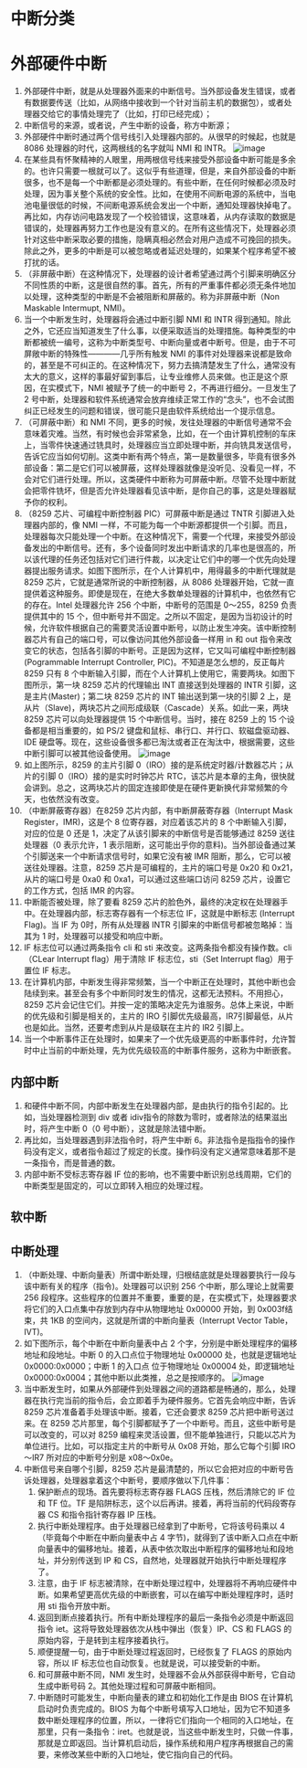 # 中断分类
# 外部硬件中断
1. 外部硬件中断，就是从处理器外面来的中断信号。当外部设备发生错误，或者有数据要传送（比如，从网络中接收到一个针对当前主机的数据包），或者处理器交给它的事情处理完了（比如，打印已经完成）；
2. 中断信号的来源，或者说，产生中断的设备，称方中断源；
3. 外部硬件中断时通过两个信号线引入处理器内部的。从很早的时候起，也就是 8086 处理器的时代，这两根线的名字就叫 NMI 和 INTR。
![image](https://user-images.githubusercontent.com/32811372/207320917-f7fd5d5e-1442-4440-8341-c1646593418e.png)
3. 在某些具有怀聚精神的人眼里，用两根信号线来接受外部设备中断可能是多余的。也许只需要一根就可以了。这似乎有些道理，但是，来自外部设备的中断很多，也不是每一个中断都是必须处理的。有些中断，在任何时候都必须及时处理，因为事关整个系统的安全性。比如，在使用不间断电源的系统中，当电池电量很低的时候，不间断电源系统会发出一个中断，通知处理器快掉电了。再比如，内存访问电路发现了一个校验错误，这意味着，从内存读取的数据是错误的，处理器再努力工作也是没有意义的。在所有这些情况下，处理器必须针对这些中断采取必要的措施，隐瞒真相必然会对用户造成不可挽回的损失。除此之外，更多的中断是可以被忽略或者延迟处理的，如果某个程序希望不被打扰的话。
4. （非屏蔽中断）在这种情况下，处理器的设计者希望通过两个引脚来明确区分不同性质的中断，这是很自然的事。首先，所有的严重事件都必须无条件地加以处理，这种类型的中断是不会被阻断和屏蔽的。称为非屏蔽中断（Non Maskable Intermupt, NMI)。
5. 当一个中断发生时，处理器将会通过中断引脚 NMI 和 INTR 得到通知。除此之外，它还应当知道发生了什么事，以便采取适当的处理措施。每种类型的中断都被统一编号，这称为中断类型号、中断向量或者中断号。但是，由于不可屏敞中断的特殊性————几乎所有触发 NMI 的事件对处理器来说都是致命的，甚至是不可纠正的。在这种情况下，努力去搞清楚发生了什么，通常没有太大的意义，这样的事最好留到事后，让专业维修人员来做。也正是这个原因，在实模式下，NMI 被赋予了统一的中断号 2，不再进行细分。一旦发生了 2 号中断，处理器和软件系统通常会放弃维续正常工作的“念头”，也不会试图纠正已经发生的问题和错误，很可能只是由软件系统给出一个提示信息。
6. （可屏蔽中断）和 NMI 不同，更多的时候，发往处理器的中断信号通常不会意味着灾难。当然，有时候也会非常紧急，比如，在一个由计算机控制的车床上，当零件快速通过铣具时，处理器应当立即处理中断，并向铣具发送信号，告诉它应当如何切削。这类中断有两个特点，第一是数量很多，毕竟有很多外部设备：第二是它们可以被屏蔽，这样处理器就像是没听见、没看见一样，不会对它们进行处理。所以，这类硬件中断称为可屏蔽中断。尽管不处理中断就会把零件铣坏，但是否允许处理器看见该中断，是你自己的事，这是处理器赋予你的权利。
7. （8259 芯片、可编程中断控制器 PIC）可屏蔽中断是通过 TNTR 引脚进入处理器内部的，像 NMI 一样，不可能为每一个中断源都提供一个引脚。而且，处理器每次只能处理一个中断。在这种情况下，需要一个代理，来接受外部设备发出的中断信号。还有，多个设备同时发出中断请求的几率也是很高的，所以该代理的任务还包括对它们进行件裁，以决定让它们中的哪一个优先向处理器提出服务请求。如图下图所示，在个人计算机中，用得最多的中断代理就是 8259 芯片，它就是通常所说的中断控制器，从 8086 处理器开始，它就一直提供着这种服务。即使是现在，在绝大多数单处理器的计算机中，也依然有它的存在。Intel 处理器允许 256 个中断，中断号的范围是 0～255，8259 负责提供其中的 15 个，但中断号并不固定。之所以不固定，是因为当初设计的时候，允许软件根据自己的需要灵活设置中断号，以防止发生冲突。该中断控制器芯片有自己的端口号，可以像访问其他外部设备一样用 in 和 out 指令来改变它的状态，包括各引脚的中断号。正是因为这样，它又叫可编程中断控制器 (Pogrammable Interrupt Controller, PIC)。不知道是怎么想的，反正每片 8259 只有 8 个中断输入引脚，而在个人计算机上使用它，需要两块。如图下图所示，第一块 8259 芯片的代理输出 INT 直接送到处理器的 INTR 引脚，这是主片(Master)；第二块 8259 芯片的 INT 输出送到第一块的引脚 2 上，是从片（Slave)，两块芯片之间形成级联（Cascade）关系。如此一来，两块 8259 芯片可以向处理器提供 15 个中断信号。当时，接在 8259 上的 15 个设备都是相当重要的，如 PS/2 键盘和鼠标、串行口、并行口、软磁盘驱动器、IDE 硬盘等。现在，这些设备很多都已淘汰或者正在淘汰中，根据需要，这些中断引脚可以被其他设备使用。
![image](https://user-images.githubusercontent.com/32811372/207327307-d0943984-159d-4ad7-af4d-764ad84dbefd.png)
8. 如上图所示，8259 的主片引脚 0（IRO）接的是系统定时器/计数器芯片；从片的引脚 0（IRO）接的是实时时钟芯片 RTC，该芯片是本章的主角，很快就会讲到。总之，这两块芯片的固定连接即使是在硬件更新换代非常频繁的今天，也依然没有改变。
9. （中断屏蔽寄存器）在8259 芯片内部，有中断屏蔽寄存器（Interrupt Mask Register，IMR)，这是个 8 位寄存器，对应着该芯片的 8 个中断输入引脚，对应的位是 0 还是 1，决定了从该引脚来的中断信号是否能够通过 8259 送往处理器（0 表示允许，1 表示阻断，这可能出乎你的意料)。当外部设备通过某个引脚送来一个中断请求信号时，如果它没有被 IMR 阻断，那么，它可以被送往处理器。注意，8259 芯片是可编程的，主片的端口号是 0x20 和 0x21，从片的端口号是 0xa0 和 0xa1，可以通过这些端口访问 8259 芯片，设置它的工作方式，包括 IMR 的内容。
10. 中断能否被处理，除了要看 8259 芯片的脸色外，最终的决定权在处理器手中。在处理器内部，标志寄存器有一个标志位 IF，这就是中断标志 (Interrupt Flag)。当 IF 为 0时，所有从处理器 INTR 引脚来的中断信号都被忽略掉：当其为 1 时，处理器可以接受和响应中断。
11. IF 标志位可以通过两条指令 cli 和 sti 来改变。这两条指令都没有操作数。cli（CLear Interrupt flag）用于清除 IF 标志位，sti（Set Interrupt flag）用于置位 IF 标志。
12. 在计算机内部，中断发生得非常频繁，当一个中断正在处理时，其他中断也会陆续到来。甚至会有多个中断同时发生的情况，这都无法预料。不用担心，8259 芯片会记住它们。并按一定的策略决定先为谁服务。总体上来说，中断的优先级和引脚是相关的，主片的 IRO 引脚优先级最高，IR7引脚最低，从片也是如此。当然，还要考虑到从片是级联在主片的 IR2 引脚上。
13. 当一个中断事件正在处理时，如果来了一个优先级更高的中断事件时，允许暂时中止当前的中断处理，先为优先级较高的中断事件服务，这称为中断嵌套。

## 内部中断
1. 和硬件中断不同，内部中断发生在处理器内部，是由执行的指令引起的。比如，当处理器检测到 div 或者 idiv指令的除数为零时，或者除法的结果滋出时，将产生中断 0（0 号中断），这就是除法错中断。
2. 再比如，当处理器遇到非法指令时，将产生中断 6。非法指令是指指令的操作码没有定义，或者指令超过了规定的长度。操作码没有定义通常意味着那不是一条指令，而是普通的数。
3. 内部中断不受标志寄存器 IF 位的影响，也不需要中断识别总线周期，它们的中断类型是固定的，可以立即转入相应的处理过程。

## 软中断

## 中断处理
1. （中断处理、中断向量表）所谓中断处理，归根结底就是处理器要执行一段与该中断有关的程序（指令)。处理器可以识别 256 个中断，那么理论上就需要 256 段程序。这些程序的位置并不重要，重要的是，在实模式下，处理器要求将它们的入口点集中存放到内存中从物理地址 0x00000 开始，到 0x003f结束，共 1KB 的空间内，这就是所谓的中断向量表（Interrupt Vector Table，IVT)。
2. 如下图所示，每个中断在中断向量表中占 2 个字，分别是中断处理程序的偏移地址和段地址。中断 0 的入口点位于物理地址 0x00000 处，也就是逻辑地址 0x0000:0x0000；中断 1 的入口点
位于物理地址 0x00004 处，即逻辑地址 0x0000:0x0004；其他中断以此类推，总之是按顺序的。
![image](https://user-images.githubusercontent.com/32811372/207490323-107f540f-824f-4439-8ad7-134c00fdb8d1.png)
3. 当中断发生时，如果从外部硬件到处理器之间的道路都是畅通的，那么，处理器在执行完当前的指令后，会立即着手为硬件服务。它首先会响应中断，告诉 8259 芯片准备着手处理该中断。接着，它还会要求 8259 芯片把中断号送过来。在 8259 芯片那里，每个引脚都赋予了一个中断号。而且，这些中断号是可以改变的，可以对 8259 编程来灵活设置，但不能单独进行，只能以芯片为单位进行。比如，可以指定主片的中断号从 0x08 开始，那么它每个引脚 IRO～IR7 所对应的中断号分别是 x08～0x0e。
4. 中断信号来自哪个引脚，8259 芯片是最清楚的，所以它会把对应的中断号告诉处理器，处理器拿着这个中断号，要顺序做以下几件事：
    1. 保护断点的现场。首先要将标志寄存器 FLAGS 压栈，然后清除它的 IF 位和 TF 位。TF 是陷阱标志，这个以后再讲。接着，再将当前的代码段寄存器 CS 和指令指针寄存器 IP 压栈。
    2. 执行中断处理程序。由于处理器已经拿到了中断号，它将该号码乘以 4（毕竟每个中断在中断向量表中占 4 字节)，就得到了该中断入口点在中断向量表中的偏移地址。接着，从表中依次取出中断程序的偏移地址和段地址，并分别传送到 IP 和 CS，自然地，处理器就开始执行中断处理程序了。
    3. 注意，由于 IF 标志被清除，在中断处理过程中，处理器将不再响应硬件中断。如果希望更高优先级的中断嵌套，可以在编写中断处理程序时，适时用 sti 指令开放中断。
    4. 返回到断点接着执行。所有中断处理程序的最后一条指令必须是中断返回指令 iet。这将导致处理器依次从栈中弹出（恢复）IP、CS 和 FLAGS 的原始内容，于是转到主程序接着执行。
    5. 顺便提醒一句，由于中断处理过程返回时，已经恢复了 FLAGS 的原始内容，所以 IF 标志位也自动恢复。也就是说，可以接受新的中断。
    6. 和可屏蔽中断不同，NMI 发生时，处理器不会从外部获得中断号，它自动生成中断号码 2。其他处理过程和可屏蔽中断相同。
    7. 中断随时可能发生，中断向量表的建立和初始化工作是由 BIOS 在计算机启动时负责完成的。BIOS 为每个中断号填写入口地址，因为它不知道多数中断处理程序的位置，所以，一律将它们指向一个相同的入口地址，在那里，只有一条指令：iret。也就是说，当这些中断发生时，只做一件事，那就是立即返回。当计算机启动后，操作系统和用户程序再根据自己的需要，来修改某些中断的入口地址，使它指向自己的代码。

